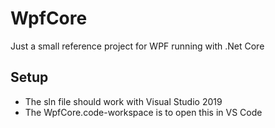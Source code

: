 # WpfCore
Just a small reference project for WPF running with .Net Core

## Setup
* The sln file should work with Visual Studio 2019
* The WpfCore.code-workspace is to open this in VS Code
